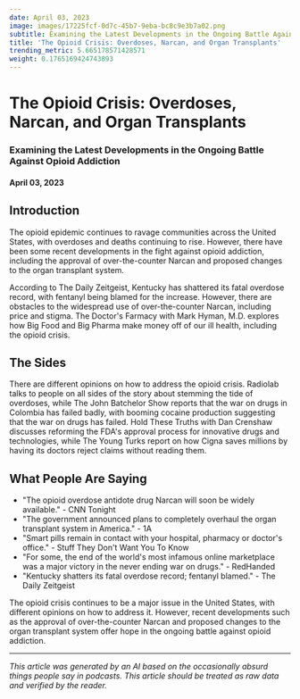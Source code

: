 ```yaml
---
date: April 03, 2023
image: images/17225fcf-0d7c-45b7-9eba-bc8c9e3b7a02.png
subtitle: Examining the Latest Developments in the Ongoing Battle Against Opioid Addiction
title: 'The Opioid Crisis: Overdoses, Narcan, and Organ Transplants'
trending_metric: 5.665178571428571
weight: 0.1765169424743893
---
```

# The Opioid Crisis: Overdoses, Narcan, and Organ Transplants
### Examining the Latest Developments in the Ongoing Battle Against Opioid Addiction
#### April 03, 2023

## Introduction
The opioid epidemic continues to ravage communities across the United States, with overdoses and deaths continuing to rise. However, there have been some recent developments in the fight against opioid addiction, including the approval of over-the-counter Narcan and proposed changes to the organ transplant system. 

According to The Daily Zeitgeist, Kentucky has shattered its fatal overdose record, with fentanyl being blamed for the increase. However, there are obstacles to the widespread use of over-the-counter Narcan, including price and stigma. The Doctor's Farmacy with Mark Hyman, M.D. explores how Big Food and Big Pharma make money off of our ill health, including the opioid crisis. 

## The Sides
There are different opinions on how to address the opioid crisis. Radiolab talks to people on all sides of the story about stemming the tide of overdoses, while The John Batchelor Show reports that the war on drugs in Colombia has failed badly, with booming cocaine production suggesting that the war on drugs has failed. Hold These Truths with Dan Crenshaw discusses reforming the FDA's approval process for innovative drugs and technologies, while The Young Turks report on how Cigna saves millions by having its doctors reject claims without reading them. 

## What People Are Saying
- "The opioid overdose antidote drug Narcan will soon be widely available." - CNN Tonight
- "The government announced plans to completely overhaul the organ transplant system in America." - 1A
- "Smart pills remain in contact with your hospital, pharmacy or doctor's office." - Stuff They Don't Want You To Know
- "For some, the end of the world's most infamous online marketplace was a major victory in the never ending war on drugs." - RedHanded
- "Kentucky shatters its fatal overdose record; fentanyl blamed." - The Daily Zeitgeist

The opioid crisis continues to be a major issue in the United States, with different opinions on how to address it. However, recent developments such as the approval of over-the-counter Narcan and proposed changes to the organ transplant system offer hope in the ongoing battle against opioid addiction.

 --- 

*This article was generated by an AI based on the occasionally absurd things people say in podcasts. This article should be treated as raw data and verified by the reader.*